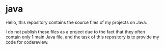 # java
Hello, this repository contains the source files of my projects on Java.

I do not publish these files as a project due to the fact that they often contain only 1 main Java file, and the task of this repository is to provide my code for codereview.
